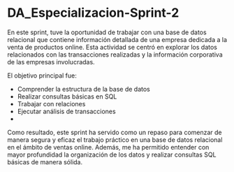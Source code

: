 # DA_Especializacion-Sprint-2
En este sprint, tuve la oportunidad de trabajar con una base de datos relacional que contiene información detallada de una empresa dedicada a la venta de productos online. Esta actividad se centró en explorar los datos relacionados con las transacciones realizadas y la información corporativa de las empresas involucradas.

El objetivo principal fue:
- Comprender la estructura de la base de datos
- Realizar consultas básicas en SQL
- Trabajar con relaciones
- Ejecutar análisis de transacciones
- 
Como resultado, este sprint ha servido como un repaso para comenzar de manera segura y eficaz el trabajo práctico en una base de datos relacional en el ámbito de ventas online. Además, me ha permitido entender con mayor profundidad la organización de los datos y realizar consultas SQL básicas de manera sólida.
